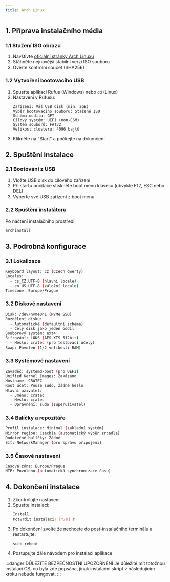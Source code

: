 ```yaml
---
title: Arch Linux
---
```


## 1. Příprava instalačního média

### 1.1 Stažení ISO obrazu
1. Navštivte [oficiální stránky Arch Linuxu](https://archlinux.org/download/)
2. Stáhněte nejnovější stabilní verzi ISO souboru
3. Ověřte kontrolní součet (SHA256)

### 1.2 Vytvoření bootovacího USB
1. Spusťte aplikaci Rufus (Windows) nebo `dd` (Linux)
2. Nastavení v Rufusu:
   ```plaintext
   Zařízení: Váš USB disk (min. 2GB)
   Výběr bootovacího souboru: Stažené ISO
   Schéma oddílu: GPT
   Cílový systém: UEFI (non-CSM)
   Systém souborů: FAT32
   Velikost clusteru: 4096 bajtů
   ```
3. Klikněte na "Start" a počkejte na dokončení

## 2. Spuštění instalace

### 2.1 Bootování z USB
1. Vložte USB disk do cílového zařízení
2. Při startu počítače stiskněte boot menu klávesu (obvykle F12, ESC nebo DEL)
3. Vyberte své USB zařízení z boot menu

### 2.2 Spuštění instalátoru
Po načtení instalačního prostředí:
```bash
archinstall
```

## 3. Podrobná konfigurace

### 3.1 Lokalizace
```bash
Keyboard layout: cz (Czech qwerty)
Locales:
  - cs_CZ.UTF-8 (hlavní locale)
  - en_US.UTF-8 (záložní locale)
Timezone: Europe/Prague
```

### 3.2 Diskové nastavení
```bash
Disk: /dev/nvme0n1 (NVMe SSD)
Rozdělení disku:
  - Automatické (defaultní schéma)
  - Celý disk jako jeden oddíl
Souborový systém: ext4
Šifrování: LUKS (AES-XTS 512bit)
  - Heslo: cratec (pro testovací účely)
Swap: Povolen (1/2 velikosti RAM)
```

### 3.3 Systémové nastavení
```bash
Zavaděč: systemd-boot (pro UEFI)
Unified Kernel Images: Zakázáno
Hostname: CRATEC
Root účet: Pouze sudo, žádné heslo
Hlavní uživatel:
  - Jméno: cratec
  - Heslo: cratec
  - Oprávnění: sudo (superuživatel)
```

### 3.4 Balíčky a repozitáře
```bash
Profil instalace: Minimal (základní systém)
Mirror region: Czechia (automatický výběr zrcadla)
Dodatečné balíčky: Žádné
Síť: NetworkManager (pro správu připojení)
```

### 3.5 Časové nastavení
```bash
Časová zóna: Europe/Prague
NTP: Povoleno (automatická synchronizace času)
```

## 4. Dokončení instalace

1. Zkontrolujte nastavení
2. Spusťte instalaci:
   ```bash
   Install
   Potvrdit instalaci? [Y/n] Y
   ```
3. Po dokončení zvolte že nechcete do post-instalačního terminálu a restartujte:
   ```bash
   sudo reboot
   ```
4. Postupujte dále návodem pro instalaci aplikace


:::danger DŮLEŽITÉ BEZPEČNOSTNÍ UPOZORNĚNÍ
Je důležité mít totožnou instalaci OS, co byla zde popsána, jinak instalační skript v následujícím kroku nebude fungovat.
:::
